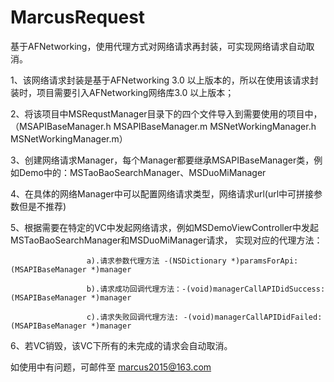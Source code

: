 
# MarcusRequest
基于AFNetworking，使用代理方式对网络请求再封装，可实现网络请求自动取消。

1、该网络请求封装是基于AFNetworking 3.0 以上版本的，所以在使用该请求封装时，项目需要引入AFNetworking网络库3.0 以上版本；

2、将该项目中MSRequstManager目录下的四个文件导入到需要使用的项目中，（MSAPIBaseManager.h MSAPIBaseManager.m 
   MSNetWorkingManager.h MSNetWorkingManager.m）

3、创建网络请求Manager，每个Manager都要继承MSAPIBaseManager类，例如Demo中的：MSTaoBaoSearchManager、MSDuoMiManager

4、在具体的网络Manager中可以配置网络请求类型，网络请求url(url中可拼接参数但是不推荐)

5、根据需要在特定的VC中发起网络请求，例如MSDemoViewController中发起MSTaoBaoSearchManager和MSDuoMiManager请求，
   实现对应的代理方法：
                    
                     a).请求参数代理方法 -(NSDictionary *)paramsForApi:(MSAPIBaseManager *)manager
                     
                     b).请求成功回调代理方法：-(void)managerCallAPIDidSuccess:(MSAPIBaseManager *)manager
                     
                     c).请求失败回调代理方法: -(void)managerCallAPIDidFailed:(MSAPIBaseManager *)manager

6、若VC销毁，该VC下所有的未完成的请求会自动取消。





如使用中有问题，可邮件至 marcus2015@163.com
